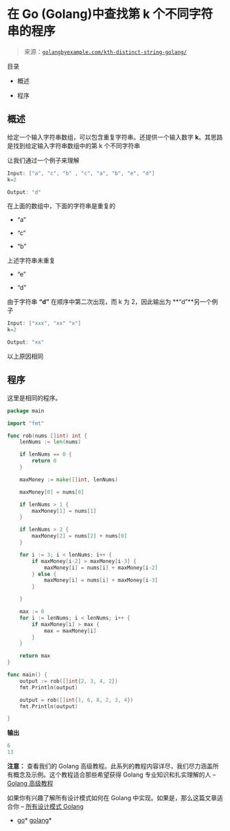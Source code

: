 <!--yml

分类: 未分类

日期: 2024-10-13 06:49:33

-->

# 在 Go (Golang)中查找第 k 个不同字符串的程序

> 来源：[`golangbyexample.com/kth-distinct-string-golang/`](https://golangbyexample.com/kth-distinct-string-golang/)

目录

+   概述

+   程序

## **概述**

给定一个输入字符串数组，可以包含重复字符串。还提供一个输入数字 **k**。其思路是找到给定输入字符串数组中的第 k 个不同字符串

让我们通过一个例子来理解

```go
Input: ["a", "c", "b" , "c", "a", "b", "e", "d"]
k=2

Output: "d"
```

在上面的数组中，下面的字符串是重复的

+   “a”

+   “c”

+   “b”

上述字符串未重复

+   “e”

+   “d”

由于字符串 **“d”** 在顺序中第二次出现，而 k 为 2，因此输出为 **“d”**另一个例子

```go
Input: ["xxx", "xx" "x"]
k=2

Output: "xx"
```

以上原因相同

## **程序**

这里是相同的程序。

```go
package main

import "fmt"

func rob(nums []int) int {
	lenNums := len(nums)

	if lenNums == 0 {
		return 0
	}

	maxMoney := make([]int, lenNums)

	maxMoney[0] = nums[0]

	if lenNums > 1 {
		maxMoney[1] = nums[1]
	}

	if lenNums > 2 {
		maxMoney[2] = nums[2] + nums[0]
	}

	for i := 3; i < lenNums; i++ {
		if maxMoney[i-2] > maxMoney[i-3] {
			maxMoney[i] = nums[i] + maxMoney[i-2]
		} else {
			maxMoney[i] = nums[i] + maxMoney[i-3]
		}

	}

	max := 0
	for i := lenNums; i < lenNums; i++ {
		if maxMoney[i] > max {
			max = maxMoney[i]
		}
	}

	return max
}

func main() {
	output := rob([]int{2, 3, 4, 2})
	fmt.Println(output)

	output = rob([]int{1, 6, 8, 2, 3, 4})
	fmt.Println(output)

}
```

**输出**

```go
6
13
```

**注意：** 查看我们的 Golang 高级教程。此系列的教程内容详尽，我们尽力涵盖所有概念及示例。这个教程适合那些希望获得 Golang 专业知识和扎实理解的人 – [Golang 高级教程](https://golangbyexample.com/golang-comprehensive-tutorial/)

如果你有兴趣了解所有设计模式如何在 Golang 中实现。如果是，那么这篇文章适合你 – [所有设计模式 Golang](https://golangbyexample.com/all-design-patterns-golang/)

+   [go](https://golangbyexample.com/tag/go/)*   [golang](https://golangbyexample.com/tag/golang/)*
